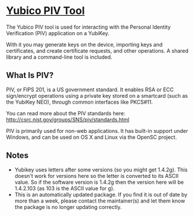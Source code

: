 # [Yubico PIV Tool](https://chocolatey.org/packages/yubico-piv-tool)

The Yubico PIV tool is used for interacting with the Personal Identity Verification (PIV) application on a YubiKey.

With it you may generate keys on the device, importing keys and certificates, and create certificate requests, and other operations. A shared library and a command-line tool is included.

## What Is PIV?

PIV, or FIPS 201, is a US government standard. It enables RSA or ECC sign/encrypt operations using a private key stored on a smartcard (such as the YubiKey NEO), through common interfaces like PKCS#11.

You can read more about the PIV standards here: http://csrc.nist.gov/groups/SNS/piv/standards.html

PIV is primarily used for non-web applications. It has built-in support under Windows, and can be used on OS X and Linux via the OpenSC project.

## Notes

- Yubikey uses letters after some versions (so you might get 1.4.2g). This doesn't work for versions here so the letter is converted to its ASCII value. So if the software version is 1.4.2g then the version here will be 1.4.2.103 (as 103 is the ASCII value for g).
- This is an automatically updated package. If you find it is out of date by more than a week, please contact the maintainer(s) and let them know the package is no longer updating correctly.
